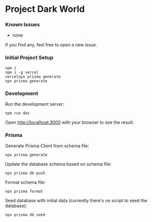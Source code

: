 # Project Dark World

### Known Issues

- none

If you find any, feel free to open a new issue.

### Initial Project Setup

```
npm i
npm i -g vercel
vercelnpx prisma generate
npx prisma generate
```

### Development

Run the development server:

```
npm run dev
```

Open [http://localhost:3000](http://localhost:3000) with your browser to see the result.

### Prisma

Generate Prisma Client from schema file:

```
npx prisma generate
```

Update the database schema based on schema file:

```
npx prisma db push
```

Format schema file:

```
npx prisma format
```

Seed database with initial data (currently there's no script to seed the database):

```
npx prisma db seed
```
